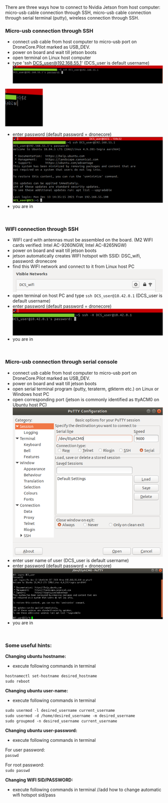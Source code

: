 There are three ways how to connect to Nvidia Jetson from host computer: micro-usb cable connection through SSH, micro-usb cable connection through serial terminal (putty), wireless connection through SSH.

### Micro-usb connection through SSH
  - connect usb cable from host computer to micro-usb port on DroneCore.Pilot marked as USB_DEV. 
  - power on board and wait till jetson boots
  - open terminal on Linux host computer 
  - type 'ssh DCS_user@192.168.55.1' (DCS_user is default username)
![ssh_login11](uploads/eb7acc496b64095a67dc39314b6d13c5/ssh_login11.png)
<img src="uploads/eb7acc496b64095a67dc39314b6d13c5/ssh_login11.png"  width="120" height="120">

  - enter password (default password = dronecore)
![ssh_login22](uploads/955bef4efbb5c315fc2b5219becb61c4/ssh_login22.png)
  - you are in

&nbsp;

### WIFI connection through SSH
  - WIFI card with antennas must be assembled on the board. (M2 WIFI cards verified: Intel AC-9260NGW, Intel AC-8265NGW)
  - power on board and wait till jetson boots
  - jetson automatically creates WIFI hotspot with SSID: DSC_wifi, password: dronecore
  - find this WIFI network and connect to it from Linux host PC
![wifi1](uploads/52cc71e9190475f28771bdd5e0324d9b/wifi1.png)
  - open terminal on host PC and type `ssh DCS_user@10.42.0.1` (DCS_user is default username)
  - enter password (default password = dronecore)
![wifi_login1](uploads/8a592c0297ebc1c782a4185d820ba9dd/wifi_login1.png)
  - you are in


&nbsp;

### Micro-usb connection through serial console
  - connect usb cable from host computer to micro-usb port on DroneCore.Pilot marked as USB_DEV. 
  - power on board and wait till jetson boots
  - open serial terminal program (putty, teraterm, gtkterm etc.) on Linux or Windows host PC
  - open corresponding port (jetson is commonly identified as ttyACM0 on Ubuntu host PC)
![putty](uploads/edc0350a560e80ebbc4ef88b28b4ffe9/putty.png)
  - enter user name of user (DCS_user is default username)
  - enter password (default password = dronecore)
![putty2](uploads/3f25c164a0b12c55afae16040ec46048/putty2.png)
  - you are in


&nbsp;


### Some useful hints:

**Changing ubuntu hostname:**
  - execute following commands in terminal

`hostnamectl set-hostname desired_hostname`    
`sudo reboot`

**Changing ubuntu user-name:**
 - execute following commands in terminal

`sudo usermod -l desired_username current_username`  
`sudo usermod -d /home/desired_username -m desired_username`  
`sudo groupmod -n desired_username current_username`

**Changing ubuntu user-password:**
 - execute following commands in terminal  

For user password:  
`passwd`

For root password:  
`sudo passwd`

**Changing WIFI SID/PASSWORD:**
 - execute following commands in terminal
//add how to change automatic wifi hotspot sid/pass
